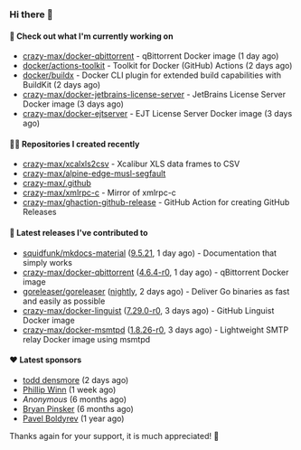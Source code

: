 ### Hi there 👋

#### 👷 Check out what I'm currently working on

- [crazy-max/docker-qbittorrent](https://github.com/crazy-max/docker-qbittorrent) - qBittorrent Docker image (1 day ago)
- [docker/actions-toolkit](https://github.com/docker/actions-toolkit) - Toolkit for Docker (GitHub) Actions (2 days ago)
- [docker/buildx](https://github.com/docker/buildx) - Docker CLI plugin for extended build capabilities with BuildKit (2 days ago)
- [crazy-max/docker-jetbrains-license-server](https://github.com/crazy-max/docker-jetbrains-license-server) - JetBrains License Server Docker image (3 days ago)
- [crazy-max/docker-ejtserver](https://github.com/crazy-max/docker-ejtserver) - EJT License Server Docker image (3 days ago)

#### 👨‍💻 Repositories I created recently

- [crazy-max/xcalxls2csv](https://github.com/crazy-max/xcalxls2csv) - Xcalibur XLS data frames to CSV
- [crazy-max/alpine-edge-musl-segfault](https://github.com/crazy-max/alpine-edge-musl-segfault)
- [crazy-max/.github](https://github.com/crazy-max/.github)
- [crazy-max/xmlrpc-c](https://github.com/crazy-max/xmlrpc-c) - Mirror of xmlrpc-c
- [crazy-max/ghaction-github-release](https://github.com/crazy-max/ghaction-github-release) - GitHub Action for creating GitHub Releases

#### 🚀 Latest releases I've contributed to

- [squidfunk/mkdocs-material](https://github.com/squidfunk/mkdocs-material) ([9.5.21](https://github.com/squidfunk/mkdocs-material/releases/tag/9.5.21), 1 day ago) - Documentation that simply works
- [crazy-max/docker-qbittorrent](https://github.com/crazy-max/docker-qbittorrent) ([4.6.4-r0](https://github.com/crazy-max/docker-qbittorrent/releases/tag/4.6.4-r0), 1 day ago) - qBittorrent Docker image
- [goreleaser/goreleaser](https://github.com/goreleaser/goreleaser) ([nightly](https://github.com/goreleaser/goreleaser/releases/tag/nightly), 2 days ago) - Deliver Go binaries as fast and easily as possible
- [crazy-max/docker-linguist](https://github.com/crazy-max/docker-linguist) ([7.29.0-r0](https://github.com/crazy-max/docker-linguist/releases/tag/7.29.0-r0), 3 days ago) - GitHub Linguist Docker image
- [crazy-max/docker-msmtpd](https://github.com/crazy-max/docker-msmtpd) ([1.8.26-r0](https://github.com/crazy-max/docker-msmtpd/releases/tag/1.8.26-r0), 3 days ago) - Lightweight SMTP relay Docker image using msmtpd

#### ❤️ Latest sponsors
- [todd densmore](https://github.com/tdensmore) (2 days ago)
- [Phillip Winn](https://github.com/pwinnski) (1 week ago)
- _Anonymous_ (6 months ago)
- [Bryan Pinsker](https://github.com/BryanPinsker) (6 months ago)
- [Pavel Boldyrev](https://github.com/bpg) (1 year ago)

Thanks again for your support, it is much appreciated! 🙏
